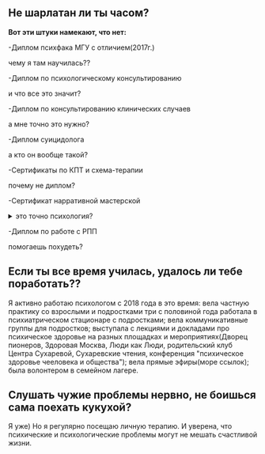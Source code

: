 ## Не шарлатан ли ты часом?

**Вот эти штуки намекают, что нет:**

-Диплом психфака МГУ с отличием(2017г.)

чему я там научилась??

-Диплом по психологическому консультированию

и что все это значит?

-Диплом по консультированию клинических случаев

а мне точно это нужно?

-Диплом суицидолога

а кто он вообще такой?

-Сертификаты по КПТ и схема-терапии

почему не диплом?

-Сертификат нарративной мастерской


<details>
  <summary>это точно психология?</summary>
  <b>Нарративная психология</b> (англ. и фр. narrative, от лат. narrare — рассказывать, повествовать) — направление в психологии, в основе которого лежит идея о том, что с помощью историй человек может упорядочить собственный опыт. Исходя из предположения, что человеческая деятельность и опыт наполнены смыслом и историями, а не логическими аргументами или обоснованными формулировками, нарративная психология — это исследование того, как люди выстраивают нарративы, чтобы получать опыт и работать с ним. 
</details>

-Диплом по работе с РПП

помогаешь похудеть?

## Если ты все время училась, удалось ли тебе поработать??

Я активно работаю психологом с 2018 года в это время:
вела частную практику со взрослыми и подростками
три с половиной года работала в психиатрическом стационаре с подростками;
вела коммуникативные группы для подростков;
выступала с лекциями и докладами про психическое здоровье на разных площадках и мероприятиях(Дворец пионеров, Здоровая Москва, Люди как Люди, родительский клуб Центра Сухаревой, Сухаревские чтения, конференция "психическое здоровье чееловека и общества");
вела прямые эфиры(море ссылок);
была волонтером в семейном лагере.

## Слушать чужие проблемы нервно, не боишься сама поехать кукухой?
Я уже) Но я регулярно посещаю личную терапию. И уверена, что психические и психологические проблемы могут не мешать счастливой жизни.
